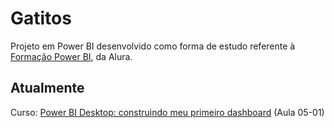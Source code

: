 # Gatitos

Projeto em Power BI desenvolvido como forma de estudo referente à [Formação Power BI](https://cursos.alura.com.br/formacao-power-bi), da Alura.

## Atualmente
Curso: [Power BI Desktop: construindo meu primeiro dashboard](https://cursos.alura.com.br/course/power-bi-desktop-construindo-meu-primeiro-dashboard) (Aula 05-01)